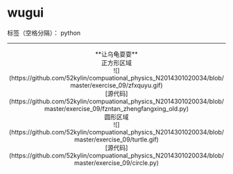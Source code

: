 
# wugui

标签（空格分隔）： python

---
   <div align=center>
**让乌龟耍耍**
</div>

   <div align=center>
正方形区域
</div>
   <div align=center>
![](https://github.com/52kylin/compuational_physics_N2014301020034/blob/master/exercise_09/zfxquyu.gif)
   </div>
   <div align=center>
[源代码](https://github.com/52kylin/compuational_physics_N2014301020034/blob/master/exercise_09/fzntan_zhengfangxing_old.py)
</div>


   <div align=center>
圆形区域
</div>
   <div align=center>
![](https://github.com/52kylin/compuational_physics_N2014301020034/blob/master/exercise_09/turtle.gif)
   </div>

   <div align=center>
[源代码](https://github.com/52kylin/compuational_physics_N2014301020034/blob/master/exercise_09/circle.py)
</div>

